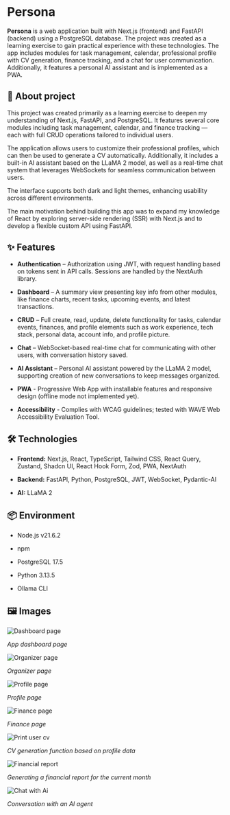 # Persona

**Persona** is a web application built with Next.js (frontend) and FastAPI (backend) using a PostgreSQL database. The project was created as a learning exercise to gain practical experience with these technologies. The app includes modules for task management, calendar, professional profile with CV generation, finance tracking, and a chat for user communication. Additionally, it features a personal AI assistant and is implemented as a PWA.




## 📖 About project

This project was created primarily as a learning exercise to deepen my understanding of Next.js, FastAPI, and PostgreSQL. It features several core modules including task management, calendar, and finance tracking — each with full CRUD operations tailored to individual users.

  
The application allows users to customize their professional profiles, which can then be used to generate a CV automatically. Additionally, it includes a built-in AI assistant based on the LLaMA 2 model, as well as a real-time chat system that leverages WebSockets for seamless communication between users.

  
The interface supports both dark and light themes, enhancing usability across different environments.

  
The main motivation behind building this app was to expand my knowledge of React by exploring server-side rendering (SSR) with Next.js and to develop a flexible custom API using FastAPI.

  


## ✨ Features

- **Authentication** – Authorization using JWT, with request handling based on tokens sent in API calls. Sessions are handled by the NextAuth library.

-  **Dashboard** – A summary view presenting key info from other modules, like finance charts, recent tasks, upcoming events, and latest transactions.

-  **CRUD** – Full create, read, update, delete functionality for tasks, calendar events, finances, and profile elements such as work experience, tech stack, personal data, account info, and profile picture.

-  **Chat** – WebSocket-based real-time chat for communicating with other users, with conversation history saved.

-  **AI Assistant** – Personal AI assistant powered by the LLaMA 2 model, supporting creation of new conversations to keep messages organized.

-  **PWA** - Progressive Web App with installable features and responsive design (offline mode not implemented yet).

- **Accessibility** - Complies with WCAG guidelines; tested with WAVE Web Accessibility Evaluation Tool.


  

## 🛠 Technologies

-  **Frontend:** Next.js, React, TypeScript, Tailwind CSS, React Query, Zustand, Shadcn UI, React Hook Form, Zod, PWA, NextAuth

-  **Backend:** FastAPI, Python, PostgreSQL, JWT, WebSocket, Pydantic-AI

-  **AI:** LLaMA 2


  

## 📦 Environment

- Node.js v21.6.2

- npm

- PostgreSQL 17.5

- Python 3.13.5

- Ollama CLI




## 🖼️ Images

![Dashboard page](/app-images/Dashboard.PNG)

_App dashboard page_


![Organizer page](/app-images/Organizer.PNG)

_Organizer page_


![Profile page](/app-images/Profile.PNG)

_Profile page_


![Finance page](/app-images/Finance.PNG)

_Finance page_



![Print user cv](/app-images/print-cv.gif)

_CV generation function based on profile data_


![Financial report](/app-images/finance-report.gif)

_Generating a financial report for the current month_


![Chat with Ai](/app-images/ai-chat.gif)

_Conversation with an AI agent_


